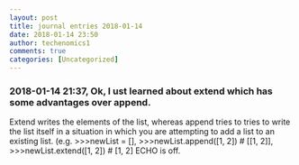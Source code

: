 ```yaml
---
layout: post
title: journal entries 2018-01-14
date: 2018-01-14 23:50
author: techenomics1
comments: true
categories: [Uncategorized]
---
```

### 2018-01-14 21:37, Ok, I ust learned about extend which has some advantages over append.  
Extend writes the elements of the list, whereas append tries to tries to write the list itself in a situation in which you are attempting to add a list to an existing list.  (e.g. >>>newList = [], >>>newList.append([1, 2]) # [[1, 2]], >>>newList.extend([1, 2]) # [1, 2] 
ECHO is off.
